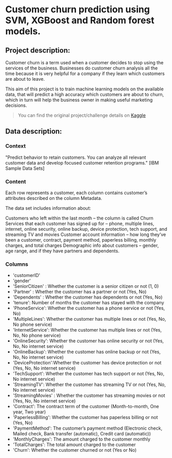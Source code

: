 # Customer churn prediction using SVM, XGBoost and Random forest models.

## Project description:

Customer churn is a term used when a customer decides to stop using the services of the business. Businesses do customer churn analysis all the time because it is very helpful for a company if they learn which customers are about to leave.

This aim of this project is to train machine learning models on the available data, that will predict a high accuracy which customers are about to churn, which in turn will help the business owner in making useful marketing decisions.

> You can find the original project/challenge details on [Kaggle](https://www.kaggle.com/c/customer-churn-prediction-2020/overview)

## Data description:

### **Context**

"Predict behavior to retain customers. You can analyze all relevant customer data and develop focused customer retention programs." [IBM Sample Data Sets]

### **Content**

Each row represents a customer, each column contains customer’s attributes described on the column Metadata.

The data set includes information about:

Customers who left within the last month – the column is called Churn
Services that each customer has signed up for – phone, multiple lines, internet, online security, online backup, device protection, tech support, and streaming TV and movies
Customer account information – how long they’ve been a customer, contract, payment method, paperless billing, monthly charges, and total charges
Demographic info about customers – gender, age range, and if they have partners and dependents.

### **Columns**

* 'customerID'
* 'gender'
* 'SeniorCitizen' : Whether the customer is a senior citizen or not (1, 0)
* 'Partner' : Whether the customer has a partner or not (Yes, No)
* 'Dependents' : Whether the customer has dependents or not (Yes, No)
* 'tenure': Number of months the customer has stayed with the company
* 'PhoneService': Whether the customer has a phone service or not (Yes, No)
* 'MultipleLines': Whether the customer has multiple lines or not (Yes, No, No phone service)
* 'InternetService': Whether the customer has multiple lines or not (Yes, No, No phone service)
* 'OnlineSecurity': Whether the customer has online security or not (Yes, No, No internet service)
* 'OnlineBackup': Whether the customer has online backup or not (Yes, No, No internet service)
* 'DeviceProtection':Whether the customer has device protection or not (Yes, No, No internet service)
* 'TechSupport': Whether the customer has tech support or not (Yes, No, No internet service)
* 'StreamingTV': Whether the customer has streaming TV or not (Yes, No, No internet service)
* 'StreamingMovies' : Whether the customer has streaming movies or not (Yes, No, No internet service)
* 'Contract': The contract term of the customer (Month-to-month, One year, Two year)
* 'PaperlessBilling': Whether the customer has paperless billing or not (Yes, No)
* 'PaymentMethod': The customer’s payment method (Electronic check, Mailed check, Bank transfer (automatic), Credit card (automatic))
* 'MonthlyCharges': The amount charged to the customer monthly
* 'TotalCharges': The total amount charged to the customer
* 'Churn': Whether the customer churned or not (Yes or No)

